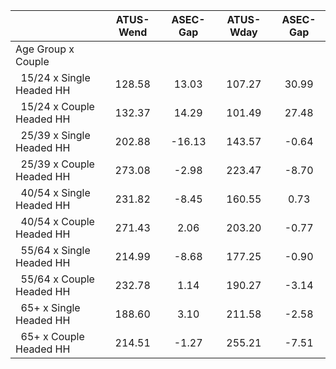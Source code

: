 
|                      |    ATUS-Wend |     ASEC-Gap |    ATUS-Wday |     ASEC-Gap |
| -------------------- | :----------: | :----------: | :----------: | :----------: |
| Age Group x Couple   |              |              |              |              |
| &nbsp;&nbsp;15/24 x Single Headed HH |       128.58 |        13.03 |       107.27 |        30.99 |
| &nbsp;&nbsp;15/24 x Couple Headed HH |       132.37 |        14.29 |       101.49 |        27.48 |
| &nbsp;&nbsp;25/39 x Single Headed HH |       202.88 |       -16.13 |       143.57 |        -0.64 |
| &nbsp;&nbsp;25/39 x Couple Headed HH |       273.08 |        -2.98 |       223.47 |        -8.70 |
| &nbsp;&nbsp;40/54 x Single Headed HH |       231.82 |        -8.45 |       160.55 |         0.73 |
| &nbsp;&nbsp;40/54 x Couple Headed HH |       271.43 |         2.06 |       203.20 |        -0.77 |
| &nbsp;&nbsp;55/64 x Single Headed HH |       214.99 |        -8.68 |       177.25 |        -0.90 |
| &nbsp;&nbsp;55/64 x Couple Headed HH |       232.78 |         1.14 |       190.27 |        -3.14 |
| &nbsp;&nbsp;65+ x Single Headed HH |       188.60 |         3.10 |       211.58 |        -2.58 |
| &nbsp;&nbsp;65+ x Couple Headed HH |       214.51 |        -1.27 |       255.21 |        -7.51 |

